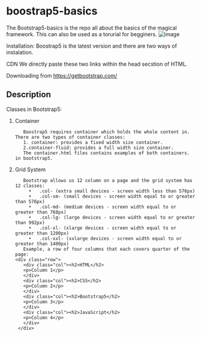 # boostrap5-basics
The Bootstrap5-basics is the repo all about the basics of the magical framework. This can also be used as a torurial for begginers.
![image](https://github.com/Hameedullah-Asadi3300/boostrap5-basics/assets/123219655/8767aa89-5974-4cd2-9c13-2f41d0120bdd)

Installation: Boostrap5 is the latest version and there are two ways of instalation.

CDN We directly paste these two links within the head secstion of HTML.

<script src="https://cdn.jsdelivr.net/npm/bootstrap@5.3.0/dist/js/bootstrap.bundle.min.js"></script>
Downloading from https://getbootstrap.com/

##  Description
Classes in Bootstrap5:
1. Container
   
          Boostrap5 requires container which holds the whole content in. There are two types of container classes:
          1. container: provides a fixed width size container.
          2.container-fluid: provides a full width size container.
          The container.html files contains examples of both containers. in bootstrap5.
2. Grid System

          Bootstrap allows us 12 column on a page and the grid system has 12 classes:
            •	.col- (extra small devices - screen width less than 576px)
            •	.col-sm- (small devices - screen width equal to or greater than 576px)
            •	.col-md- (medium devices - screen width equal to or greater than 768px)
            •	.col-lg- (large devices - screen width equal to or greater than 992px)
            •	.col-xl- (xlarge devices - screen width equal to or greater than 1200px)
            •	.col-xxl- (xxlarge devices - screen width equal to or greater than 1400px)
          Example, a row of four columns that each covers quarter of the page:
       <div class="row">
          <div class="col"><h2>HTML</h2>
          <p>Column 1</p>
          </div>
          <div class="col"><h2>CSS</h2> 
          <p>Column 2</p>
          </div>
          <div class="col"><h2>Bootstrap5</h2>
          <p>Column 3</p>
          </div>
          <div class="col"><h2>JavaScript</h2>
          <p>Column 4</p>
          </div>  
        </div>
